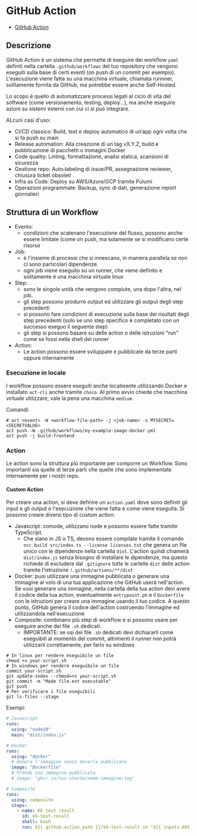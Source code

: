 # GitHub Action

- [GitHub Action](#github-action)

## Descrizione

GitHub Action è un sistema che permette di eseguire dei workflow `yaml` definiti nella cartella `.github/workflows` del tuo repository che vengono eseguiti sulla base di certi eventi (on push di un commit per esempio).
L'esecuzione viene fatta su una macchina virtuale, chiamata runnner, solitamente fornita da GitHub, ma potrebbe essere anche Self-Hosted.

Lo scopo è quello di automatizzare processi legati al ciclo di vita del software (come versionamento, testing, deploy...), ma anche eseguire azioni su sistemi esterni con cui ci si può integrare.

ALcuni casi d'uso:

- CI/CD classico: Build, test e deploy automatico di un’app ogni volta che si fa push su main
- Release automation: Alla creazione di un tag vX.Y.Z, build e pubblicazione di pacchetti o immagini Docker
- Code quality: Linting, formattazione, analisi statica, scansioni di sicurezza
- Gestione repo: Auto‑labeling di issue/PR, assegnazione reviewer, chiusura ticket obsoleti
- Infra as Code: Deploy su AWS/Azure/GCP tramite Pulumi
- Operazioni programmate: Backup, sync di dati, generazione report giornalieri

## Struttura di un Workflow

- Evento:
  - condizioni che scatenano l'esecuzione del flusso, possono anche essere limitate (come on push, ma solamente se si modificano certe risorse
- Job:
  - è l'insieme di processi che si innescano, in maniera parallela se non ci sono particolari dipendenze.
  - ogni job viene eseguito su un runner, che viene definito e solitamente è una macchina virtuale linux
- Step:
  - sono le singole unità che vengono compiute, una dopo l'altra, nel job.
  - gli step possono produrre output ed utilizzare gli output degli step precedenti
  - si possono fare condizioni di esecuzione sulla base dei risultati degli step precedenti (solo se uno step specifico è completato con un successo eseguo il seguente step)
  - gli step si possono basare su delle action o delle istruzioni "run" come se fossi nella shell del runner
- Action:
  - Le action possono essere sviluppate e pubblicate da terze parti oppure internamente

### Esecuzione in locale

I workflow possono essere eseguiti anche localmente utilizzando Docker e installato `act-cli` anche tramite `choco`. Al primo avvio chiede che macchina virtuale utilizzare, vale la pena una macchina `medium`.

Comandi:

```shell
# act <event> -W <workflow-file-path> -j <job-name> -s MYSECRET=<SECRETVALUE>
act push -W .github/workflows/my-example-image-docker.yml
act push -j build-frontend
```

### Action

Le action sono la struttura più importante per comporre un Workflow. Sono importanti sia quelle di terze parti che quelle che sono implementate internamente per i nostri repo.

#### Custom Action

Per creare una action, si deve definire un `action.yaml` dove sono definiti gli input e gli output e l'esecuzione che viene fatta e come viene eseguita. Si possono creare diversi tipo di custom action:

- Javascript: comode, utilizzano node e possono essere fatte tramite TypeScript.
  - Che siano in JS o TS, devono essere compilate tramite il comando `ncc build src/index.ts --license licenses.txt` che genera un file unico con le dipendenze nella cartella `dist`. L'action quindi chiamerà `dist/index.js` senza bisogno di installare le dipendenze, ma questo richiede di escludere dal `.gitignore` tutte le cartelle `dist` delle action tramite l'istruzione `!.github/actions/**/dist`
- Docker: puoi utilizzare una immagine pubblicata o generare una immagine al volo di una tua applicazione che GitHub userà nell'action. Se vuoi generare una immagine, nella cartella della tua action devi avere il codice della tua action, eventualmente `entrypoint.ph` e il `Dockerfile` con le istruzioni per creare una immagine usando il tuo codice. A questo punto, GitHub genera il codice dell'action costruendo l'immagine ed utilizzandola nell'esecuzione
- Composite: combinano più step di workflow e si possono usare per eseguire anche dei file `.sh` dedicati.
  - IMPORTANTE: se usi dei file `.sh` dedicati devi dichiararli come eseguibili al momento del commit, altrimenti il runner non potrà utilizzarli correttamente, per farlo su windows

```shell
# In linux per rendere eseguibile un file
chmod +x your-script.sh
# In windows per rendere eseguibile un file
commit your-script.sh
git update-index --chmod=+x your-script.sh
git commit -m "Made file.ext executable"
git push
# Per verificare i file eseguibili
git ls-files --stage
```

Esempi:

```yaml
# Javascript
runs:
  using: "node20"
  main: "dist/index.js"

# Docker
runs:
  using: "docker"
  # Genera l'immagine senza doverla pubblicare
  image: "Dockerfile"
  # Prende una immagine pubblicata
  # image: "ghcr.io/tuo-utente/nome-immagine:tag"

# Composite
runs:
  using: composite
  steps:
    - name: K6 test result
      id: k6-test-result
      shell: bash
      run: ${{ github.action_path }}/k6-test-result.sh "${{ inputs.K8S_YAML_METADATA_NAME }}"
```
